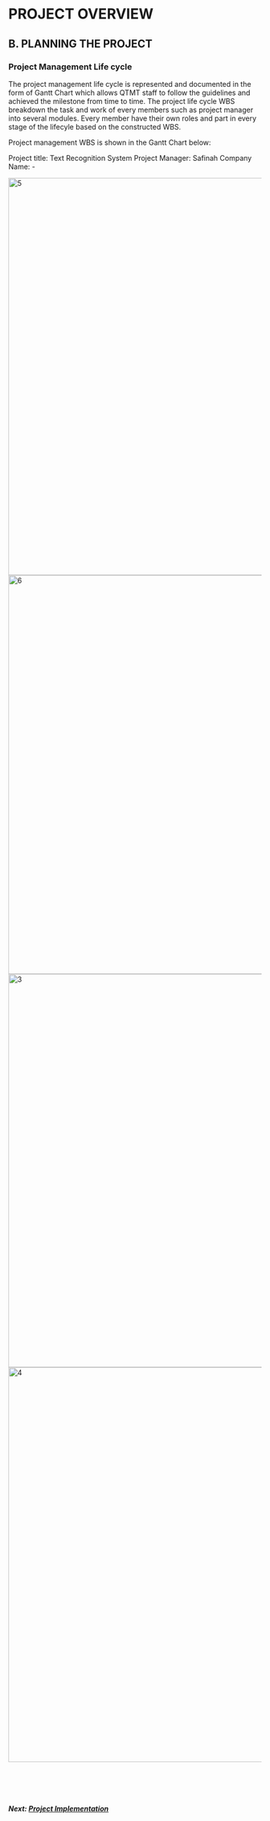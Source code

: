 # PROJECT OVERVIEW
## B. PLANNING THE PROJECT

### Project Management Life cycle

The project management life cycle is represented and documented in the form of Gantt Chart which allows QTMT staff to follow the guidelines and achieved the milestone from time to time. The project life cycle WBS breakdown the task and work of every members such as project manager into several modules. Every member have their own roles and part in every stage of the lifecyle based on the constructed WBS.

Project management WBS is shown in the Gantt Chart below:

Project title: Text Recognition System
Project Manager: Safinah
Company Name: -

<img width="790" alt="5" src="https://user-images.githubusercontent.com/94028277/210865225-f8e6e1fb-7c0b-4d9d-af59-dc5cfaecb57d.png">
<br>
<img width="793" alt="6" src="https://user-images.githubusercontent.com/94028277/210865778-f4fb81e6-1ff1-457a-a4d0-409d31a04155.png">
<br>
<img width="782" alt="3" src="https://user-images.githubusercontent.com/94028277/210864683-587ebecd-be90-45d9-ad77-5285d1919fe0.png">
<br>
<img width="785" alt="4" src="https://user-images.githubusercontent.com/94028277/210864890-4385b664-0f41-4fb8-8d10-38b8a713ad29.png">
<br>




<br><br><br>
##### Next: [Project Implementation](C-PROJECT_IMPLEMENTATION.md)
